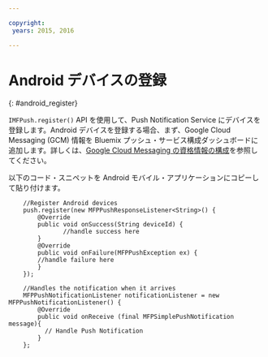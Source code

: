 ```yaml
---

copyright:
 years: 2015, 2016

---
```


# Android デバイスの登録
{: #android_register}

```IMFPush.register()``` API を使用して、Push Notification Service にデバイスを登録します。Android デバイスを登録する場合、まず、Google Cloud Messaging (GCM) 情報を Bluemix プッシュ・サービス構成ダッシュボードに追加します。詳しくは、[Google Cloud Messaging の資格情報の構成](t_push_provider_android.html)を参照してください。

以下のコード・スニペットを Android モバイル・アプリケーションにコピーして貼り付けます。


```
	//Register Android devices
	push.register(new MFPPushResponseListener<String>() {
	    @Override
	    public void onSuccess(String deviceId) {
	           //handle success here
	    }
	    @Override
	    public void onFailure(MFPPushException ex) {
	    //handle failure here
	    }
	});
```

```
	//Handles the notification when it arrives
	MFPPushNotificationListener notificationListener = new MFPPushNotificationListener() {
	    @Override
	    public void onReceive (final MFPSimplePushNotification message){
	      // Handle Push Notification
	    }
	};
```
